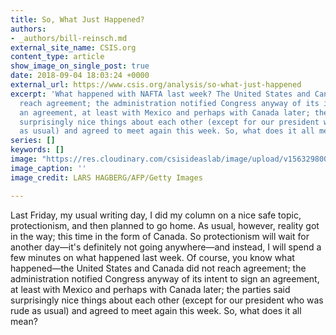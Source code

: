 ```yaml
---
title: So, What Just Happened?
authors:
- _authors/bill-reinsch.md
external_site_name: CSIS.org
content_type: article
show_image_on_single_post: true
date: 2018-09-04 18:03:24 +0000
external_url: https://www.csis.org/analysis/so-what-just-happened
excerpt: 'What happened with NAFTA last week? The United States and Canada did not
  reach agreement; the administration notified Congress anyway of its intent to sign
  an agreement, at least with Mexico and perhaps with Canada later; the parties said
  surprisingly nice things about each other (except for our president who was rude
  as usual) and agreed to meet again this week. So, what does it all mean?  '
series: []
keywords: []
image: "https://res.cloudinary.com/csisideaslab/image/upload/v1563298002/trade-guys/180904_U.S_Canada-compressor.jpg"
image_caption: ''
image_credit: LARS HAGBERG/AFP/Getty Images

---
```

Last Friday, my usual writing day, I did my column on a nice safe topic, protectionism, and then planned to go home. As usual, however, reality got in the way; this time in the form of Canada. So protectionism will wait for another day—it's definitely not going anywhere—and instead, I will spend a few minutes on what happened last week. Of course, you know what happened—the United States and Canada did not reach agreement; the administration notified Congress anyway of its intent to sign an agreement, at least with Mexico and perhaps with Canada later; the parties said surprisingly nice things about each other (except for our president who was rude as usual) and agreed to meet again this week. So, what does it all mean?  
